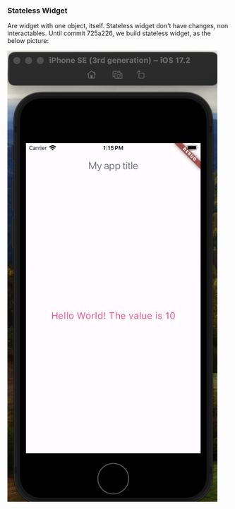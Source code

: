 ### Stateless Widget
Are widget with one object, itself.
Stateless widget don't have changes, non interactables.
Until commit 725a226, we build stateless widget, as the below picture:

![Stateless widget image](prints/statelessWidget.png)
